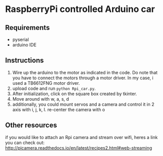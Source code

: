 # RaspberryPi controlled Arduino car

## Requirements
* pyserial
* arduino IDE

## Instructions
1. Wire up the arduino to the motor as indicated in the code. Do note that you have to connect the motors through a motor driver. In my case, i used a TB6612FNG motor driver.
2. upload code and run `python Rpi_car.py`.
3. After initialization, click on the square box created by tkinter.
4. Move around with w, a, s, d
5. additionally, you could mount servos and a camera and control it in 2 axis with i, j, k, l. re-center the camera with o

## Other resources
if you would like to attach an Rpi camera and stream over wifi, heres a link you can check out: http://picamera.readthedocs.io/en/latest/recipes2.html#web-streaming